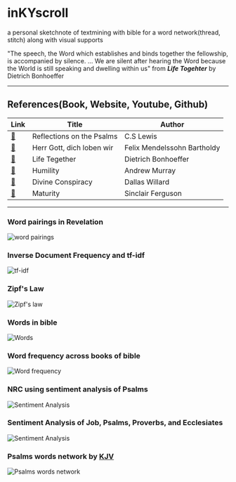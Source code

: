# inKYscroll
a personal sketchnote of textmining with bible for a word network(thread, stitch) along with visual supports

"The speech, the Word which establishes and binds together the fellowship, is accompanied by silence. ...
We are silent after hearing the Word because the World is still speaking and dwelling within us"  from _**Life Togehter**_  by Dietrich Bonhoeffer

-------------------------------------------------------------------------------------------------------------------------------------
## References(Book, Website, Youtube, Github)
|  Link  | Title | Author |
|--------|-------|--------|
|[:link:](https://korycapps.files.wordpress.com/2012/11/cs-lewis-on-the-psalms.pdf) | Reflections on the Psalms | C.S Lewis |
|[:link:](https://www.carus-verlag.com/en/choir/sacred-choral-music/mendelssohn-herr-gott-dich-loben-wir-church-music-ix.html) | Herr Gott, dich loben wir | Felix Mendelssohn Bartholdy |
|[:link:](https://static1.squarespace.com/static/518c65fee4b0887d9a39138d/t/5827e7aab3db2b0f3d311bf5/1479010229503/Life+Together_Eng.pdf) | Life Tegether | Dietrich Bonhoeffer |
|[:link:](https://https://youtu.be/7JGIDsfHqO8) | Humility | Andrew Murray |
|[:link:](https://youtu.be/ezbExj7pT1s) | Divine Conspiracy | Dallas Willard |
|[:link:](https://www.goodreads.com/book/show/44291053-maturity) | Maturity | Sinclair Ferguson |

--------------------------------------------------------------------------------------------------------------------------------------
### Word pairings in Revelation
![word pairings](https://github.com/inkyscope/inkyscroll/blob/master/figures/RevelationWordPairings.png)

### Inverse Document Frequency and tf-idf
![tf-idf](https://github.com/inkyscope/inkyscroll/blob/master/figures/tf-idf.png)

### Zipf's Law
![Zipf's law](https://github.com/inkyscope/inkyscroll/blob/master/figures/Zipf'sLawofNewTestament.png)

### Words in bible
![Words](https://github.com/inkyscope/inkyscroll/blob/master/figures/TestamentWords.png)

### Word frequency across books of bible
![Word frequency](https://github.com/inkyscope/inkyscroll/blob/master/figures/WordFrequency.png)

### NRC using sentiment analysis of Psalms
![Sentiment Analysis](https://github.com/inkyscope/inkyscroll/blob/master/figures/PsalmsSentimentFlow.gif)

### Sentiment Analysis of Job, Psalms, Proverbs, and Ecclesiates
![Sentiment Analysis](https://github.com/inkyscope/inkyscroll/blob/master/figures/BingSentimentAnalysis.png)

### Psalms words network by [KJV](https://www.kingjamesbibleonline.org/)
![Psalms words network](https://github.com/inkyscope/inkyscroll/blob/master/figures/psalms_scroll.png)
